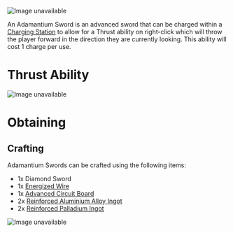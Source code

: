 ![Image unavailable](https://i.imgur.com/isNfaL8.png)

An Adamantium Sword is an advanced sword that can be charged within a [Charging Station](Charging-Station) to allow for a Thrust ability on right-click which will throw the player forward in the direction they are currently looking. This ability will cost 1 charge per use.

# Thrust Ability

![Image unavailable](https://media4.giphy.com/media/Y6WXpBsg4yLAcg8Agk/giphy.gif)

# Obtaining

## Crafting

Adamantium Swords can be crafted using the following items:

* 1x Diamond Sword
* 1x [Energized Wire](Energized-Wire)
* 1x [Advanced Circuit Board](Advanced-Circuit-Board)
* 2x [Reinforced Aluminium Alloy Ingot](Reinforced-Aluminium-Alloy-Ingot)
* 2x [Reinforced Palladium Ingot](Reinforced-Palladium-Ingot)

![Image unavailable](https://i.imgur.com/MdRWiak.png)